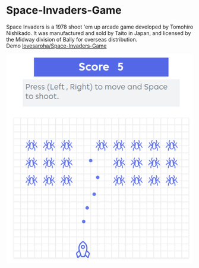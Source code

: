 # Space-Invaders-Game
Space Invaders is a 1978 shoot 'em up arcade game developed by Tomohiro Nishikado. It was manufactured and sold by Taito in Japan, and licensed by the Midway division of Bally for overseas distribution.<br>
Demo [lovesaroha/Space-Invaders-Game](https://games.lovesaroha.com/Space-Invaders-Game)

![game](https://raw.githubusercontent.com/lovesaroha/gimages/main/12.png)



